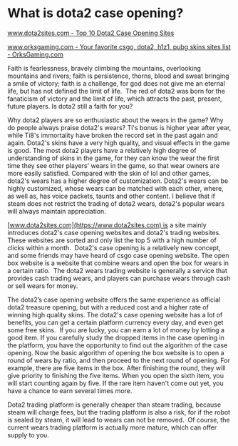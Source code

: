 # What is dota2 case opening?

[www.dota2sites.com - Top 10 Dota2 Case Opening Sites](https://www.dota2sites.com)

[www.orksgaming.com - Your favorite csgo, dota2, h1z1, pubg skins sites list - OrksGaming.com](https://www.orksgaming.com)

Faith is fearlessness, bravely climbing the mountains, overlooking mountains and rivers; faith is persistence, thorns, blood and sweat bringing a smile of victory; faith is a challenge, for god does not give me an eternal life, but has not defined the limit of life.  The red of dota2 was born for the fanaticism of victory and the limit of life, which attracts the past, present, future players. Is dota2 still a faith for you?

Why dota2 players are so enthusiastic about the wears in the game? Why do people always praise dota2's wears? Ti's bonus is higher year after year, while Ti8's immortality have broken the record set in the past again and again. Dota2's skins have a very high quality, and visual effects in the game is good. The most dota2 players have a relatively high degree of understanding of skins in the game, for they can know the wear the first time they see other players' wears in the game, so that wear owners are more easily satisfied. Compared with the skin of lol and other games, dota2's wears has a higher degree of customization. Dota2's wears can be highly customized, whose wears can be matched with each other, where, as well as, has voice packets, taunts and other content. I believe that if steam does not restrict the trading of dota2 wears, dota2's popular wears will always maintain appreciation.

[www.dota2sites.com](https://www.dota2sites.com) is a site mainly introduces dota2's case opening websites and dota2's trading websites. These websites are sorted and only list the top 5 with a high number of clicks within a month.  Dota2's case opening is a relatively new concept, and some friends may have heard of csgo case opening website. The open box website is a website that combine wears and open the box for wears in a certain ratio.  The dota2 wears trading website is generally a service that provides cash trading wears, and players can purchase wears through cash or sell wears for money.

The dota2’s case opening website offers the same experience as official dota2 treasure opening, but with a reduced cost and a higher rate of winning high quality skins. The dota2's case opening website has a lot of benefits, you can get a certain platform currency every day, and even get some free skins.  If you are lucky, you can earn a lot of money by lotting a good item. If you carefully study the dropped items in the case opening in the platform, you have the opportunity to find out the algorithm of the case opening. Now the basic algorithm of opening the box website is to open a round of wears by ratio, and then proceed to the next round of opening. For example, there are five items in the box. After finishing the round, they will give priority to finishing the five items. When you open the sixth item, you will start counting again by five. If the rare item haven't come out yet, you have a chance to earn several times more.

Dota2 trading platform is generally cheaper than steam trading, because steam will charge fees, but the trading platform is also a risk, for if the robot is sealed by steam, it will lead to wears can not be removed.  Of course, the current wears trading platform is actually more mature, which can offer supply to you.

